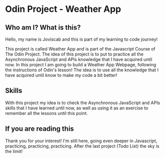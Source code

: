 # Odin Project - Weather App

## Who am I? What is this?

Hello, my name is Joviscab and this is part of my learning to code journey!

This project is called Weather App and is part of the Javascript Course of The Odin Project. The idea of this project is to put to practice all the Asynchronous JavaScript and APIs knowledge that I have acquired until now. In this project I am going to build a Weather App Webpage, following the instructions of Odin's lesson! The idea is to use all the knowledge that I have acquired until know to make my code a bit better!

## Skills

With this project my idea is to check the Asynchronous JavaScript and APIs skills that I have learned until now, as well as using it as an exercise to remember all the lessons until this point.

## If you are reading this

Thank you for your interest! I'm still here, going even deeper in Javascript, practicing, practicing, practicing. After the last project (Todo List) the sky is the limit!
